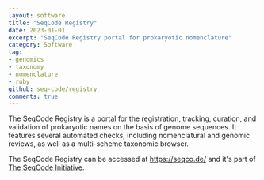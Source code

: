 ```yaml
---
layout: software
title: "SeqCode Registry"
date: 2023-01-01
excerpt: "SeqCode Registry portal for prokaryotic nomenclature"
category: Software
tag:
- genomics
- taxonomy
- nomenclature
- ruby
github: seq-code/registry
comments: true
---
```


The SeqCode Registry is a portal for the registration, tracking, curation, and
validation of prokaryotic names on the basis of genome sequences. It features
several automated checks, including nomenclatural and genomic reviews, as well
as a multi-scheme taxonomic browser.

The SeqCode Registry can be accessed at https://seqco.de/ and it's part of
[The SeqCode Initiative](https://seqco.de/initiative).

